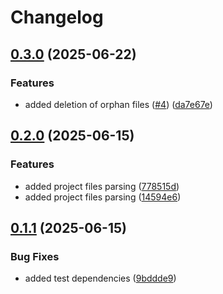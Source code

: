 # Changelog

## [0.3.0](https://github.com/Pepetka/tsro/compare/v0.2.0...v0.3.0) (2025-06-22)


### Features

* added deletion of orphan files ([#4](https://github.com/Pepetka/tsro/issues/4)) ([da7e67e](https://github.com/Pepetka/tsro/commit/da7e67ee365b040362685167d277e802c13c3d31))

## [0.2.0](https://github.com/Pepetka/tsro/compare/v0.1.1...v0.2.0) (2025-06-15)


### Features

* added project files parsing ([778515d](https://github.com/Pepetka/tsro/commit/778515d7b4e52fb4bbb01db26085012858fea55e))
* added project files parsing ([14594e6](https://github.com/Pepetka/tsro/commit/14594e660fd81831d45ef622163ed5d1f41eaad5))

## [0.1.1](https://github.com/Pepetka/tsro/compare/v0.1.0...v0.1.1) (2025-06-15)


### Bug Fixes

* added test dependencies ([9bddde9](https://github.com/Pepetka/tsro/commit/9bddde9fbc12008e66aeed1e5a1b632cb6a8b2b6))
